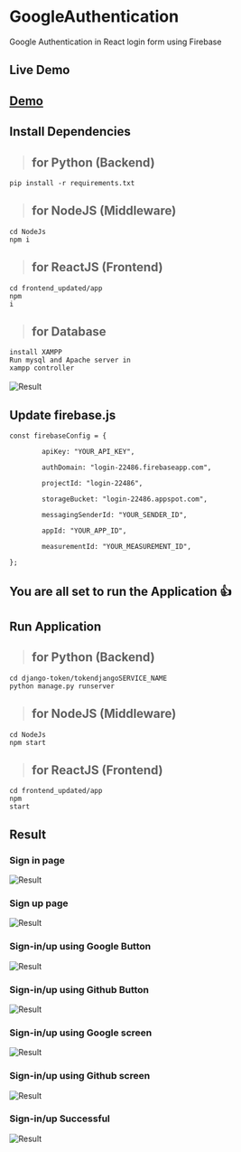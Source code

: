 # GoogleAuthentication
Google Authentication in React login form using Firebase

## Live Demo

## [Demo](https://clothing-store-safiullah.netlify.app/)

## Install Dependencies
>## for Python (Backend)
<code>pip install -r requirements.txt</code> <br />

>## for NodeJS (Middleware)
<code>cd NodeJs</code><br />
<code>npm i</code><br />

>## for ReactJS (Frontend)
<code>cd frontend_updated/app</code><br />
<code>npm i</code><br />

>## for Database
<code>install XAMPP</code><br />
<code>Run mysql and Apache server in xampp controller</code><br />
<br />
![Result](https://github.com/safiullah1999/ReactGoogleAuthentication/blob/main/frontend_updated/app/public/demo/xampp-controller.PNG?raw=true)

## Update firebase.js
<pre><code>const firebaseConfig = {<br />
   &#9;apiKey: "YOUR_API_KEY",<br />
   &#9;authDomain: "login-22486.firebaseapp.com",<br />
   &#9;projectId: "login-22486",<br />
   &#9;storageBucket: "login-22486.appspot.com",<br />
   &#9;messagingSenderId: "YOUR_SENDER_ID",<br />
   &#9;appId: "YOUR_APP_ID",<br />
   &#9;measurementId: "YOUR_MEASUREMENT_ID",<br />
};</code></pre>

## You are all set to run the Application :+1:

## Run Application
>## for Python (Backend)
<code>cd django-token/tokendjangoSERVICE_NAME</code><br />
<code>python manage.py runserver</code><br />

>## for NodeJS (Middleware)
<code>cd NodeJs</code><br />
<code>npm start</code><br />

>## for ReactJS (Frontend)
<code>cd frontend_updated/app</code><br />
<code>npm start</code><br />

## Result

### Sign in page
![Result](https://github.com/safiullah1999/ReactGoogleAuthentication/blob/main/frontend_updated/app/public/demo/sign-in-form.PNG?raw=true)
### Sign up page
![Result](https://github.com/safiullah1999/ReactGoogleAuthentication/blob/main/frontend_updated/app/public/demo/sign-up-form.PNG?raw=true)
### Sign-in/up using Google Button
![Result](https://github.com/safiullah1999/ReactGoogleAuthentication/blob/main/frontend_updated/app/public/demo/login-using-social.PNG?raw=true)
### Sign-in/up using Github Button
![Result](https://github.com/safiullah1999/ReactGoogleAuthentication/blob/main/frontend_updated/app/public/demo/login-using-social.PNG?raw=true)
### Sign-in/up using Google screen
![Result](https://github.com/safiullah1999/ReactGoogleAuthentication/blob/main/frontend_updated/app/public/demo/sign-up-using-google.PNG?raw=true)
### Sign-in/up using Github screen
![Result](https://github.com/safiullah1999/ReactGoogleAuthentication/blob/main/frontend_updated/app/public/demo/sign-up-using-google.PNG?raw=true)
### Sign-in/up Successful
![Result](https://github.com/safiullah1999/ReactGoogleAuthentication/blob/main/frontend_updated/app/public/demo/successful-sign-in.PNG?raw=true)
